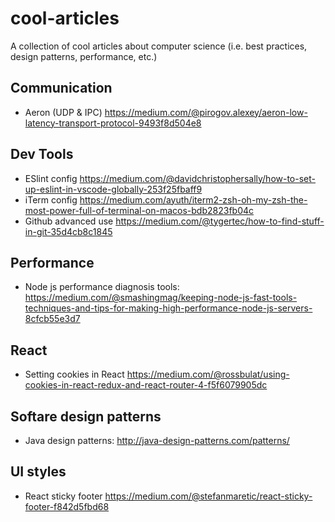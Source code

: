 # cool-articles
A collection of cool articles about computer science (i.e. best practices, design patterns, performance, etc.)

## Communication
- Aeron (UDP & IPC) https://medium.com/@pirogov.alexey/aeron-low-latency-transport-protocol-9493f8d504e8

## Dev Tools
- ESlint config https://medium.com/@davidchristophersally/how-to-set-up-eslint-in-vscode-globally-253f25fbaff9
- iTerm config https://medium.com/ayuth/iterm2-zsh-oh-my-zsh-the-most-power-full-of-terminal-on-macos-bdb2823fb04c
- Github advanced use https://medium.com/@tygertec/how-to-find-stuff-in-git-35d4cb8c1845

## Performance
- Node js performance diagnosis tools: https://medium.com/@smashingmag/keeping-node-js-fast-tools-techniques-and-tips-for-making-high-performance-node-js-servers-8cfcb55e3d7

## React
- Setting cookies in React https://medium.com/@rossbulat/using-cookies-in-react-redux-and-react-router-4-f5f6079905dc

## Softare design patterns
- Java design patterns: http://java-design-patterns.com/patterns/

## UI styles
- React sticky footer https://medium.com/@stefanmaretic/react-sticky-footer-f842d5fbd68
